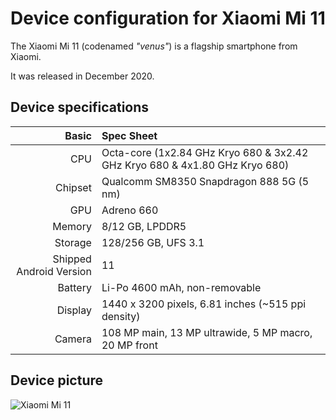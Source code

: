 Device configuration for Xiaomi Mi 11
=========================================

The Xiaomi Mi 11 (codenamed _"venus"_) is a flagship smartphone from Xiaomi.

It was released in December 2020.

## Device specifications

Basic   | Spec Sheet
-------:|:-------------------------
CPU     | Octa-core (1x2.84 GHz Kryo 680 & 3x2.42 GHz Kryo 680 & 4x1.80 GHz Kryo 680)
Chipset | Qualcomm SM8350 Snapdragon 888 5G (5 nm)
GPU     | Adreno 660
Memory  | 8/12 GB, LPDDR5
Storage | 128/256 GB, UFS 3.1
Shipped Android Version | 11
Battery | Li-Po 4600 mAh, non-removable
Display | 1440 x 3200 pixels, 6.81 inches (~515 ppi density)
Camera  | 108 MP main, 13 MP ultrawide, 5 MP macro, 20 MP front

## Device picture

![Xiaomi Mi 11](https://i01.appmifile.com/webfile/globalimg/products/pc/mi11/specs-01.png "Xiaomi Mi 11")
